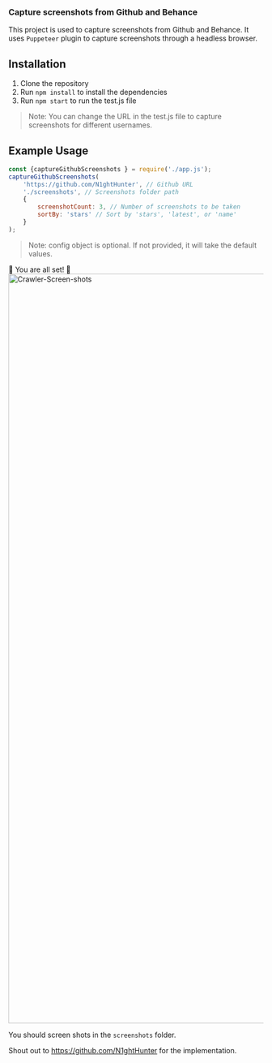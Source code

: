 ### Capture screenshots from Github and Behance

This project is used to capture screenshots from Github and Behance. It uses `Puppeteer` plugin to capture screenshots through a headless browser.

## Installation

1. Clone the repository
2. Run `npm install` to install the dependencies
3. Run `npm start` to run the test.js file

> Note: You can change the URL in the test.js file to capture screenshots for different usernames.

## Example Usage

```javascript
const {captureGithubScreenshots } = require('./app.js');
captureGithubScreenshots(
    'https://github.com/N1ghtHunter', // Github URL
    './screenshots', // Screenshots folder path
    {
        screenshotCount: 3, // Number of screenshots to be taken
        sortBy: 'stars' // Sort by 'stars', 'latest', or 'name'
    }
);
```
>Note: config object is optional. If not provided, it will take the default values.

🥳 You are all set! 🎉
<img width="1478" alt="Crawler-Screen-shots" src="https://github.com/Multi-Sync/portfolio-crawler/assets/24863504/d5effeef-1bb5-4ec2-ac93-255199687381">


You should screen shots in the `screenshots` folder.


Shout out to https://github.com/N1ghtHunter for the implementation.
